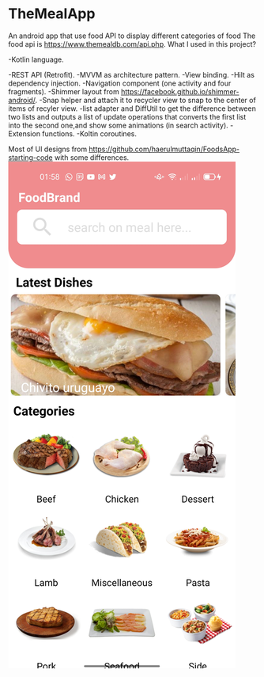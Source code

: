# TheMealApp
An android app that use food API to display different categories of food
The food api is https://www.themealdb.com/api.php.
What I used in this project?

-Kotlin language.

-REST API (Retrofit).
-MVVM as architecture pattern.
-View binding.
-Hilt as dependency injection.
-Navigation component (one activity and four fragments).
-Shimmer layout from https://facebook.github.io/shimmer-android/.
-Snap helper and attach it to recycler view to snap to the center of items of recyler view.
-list adapter and DiffUtil to get the difference between two lists and outputs a list of update operations that converts the first list into the second one,and show some animations (in search activity).
-Extension functions.
-Koltin coroutines.

Most of UI designs from https://github.com/haerulmuttaqin/FoodsApp-starting-code with some differences.
![](image.jpg)
